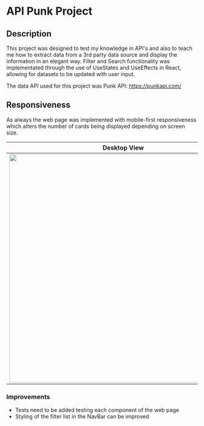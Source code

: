 # API Punk Project
## Description
This project was designed to test my knowledge in API's and also to teach me how to extract data from a 3rd party data source and display the information in an elegant way. Filter and Search functionality was implementated through the use of UseStates and UseEffects in React, allowing for datasets to be updated with user input. 

The data API used for this project was Punk API: https://punkapi.com/

## Responsiveness
As always the web page was implemented with mobile-first responsiveness which alters the number of cards being displayed depending on screen size.


  Desktop View            |  Mobile View
  :-------------------------:|:-------------------------:
  <img src="https://user-images.githubusercontent.com/86935457/183466793-97633674-8e62-4570-ad73-5a1e93ec2806.png" width=600> | <img src="https://user-images.githubusercontent.com/86935457/183466809-63113320-0b12-4ea9-9169-fde8e03928f9.png" width=220>

### Improvements
- Tests need to be added testing each component of the web page
- Styling of the filter list in the NavBar can be improved

